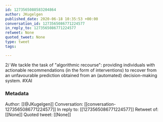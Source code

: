 ```yaml
---
id: 1273565088583204864
author: JKugelgen
published_date: 2020-06-18 10:35:53 +00:00
conversation_id: 1273565086771224577
in_reply_to: 1273565086771224577
retweet: None
quoted_tweet: None
type: tweet
tags:

---
```


2/ We tackle the task of "algorithmic recourse": providing individuals with actionable recommendations (in the form of interventions) to recover from an unfavourable prediction obtained from an (automated) decision-making system.
#XAI

### Metadata

Author: [[@JKugelgen]]
Conversation: [[conversation-1273565086771224577]]
In reply to: [[1273565086771224577]]
Retweet of: [[None]]
Quoted tweet: [[None]]
